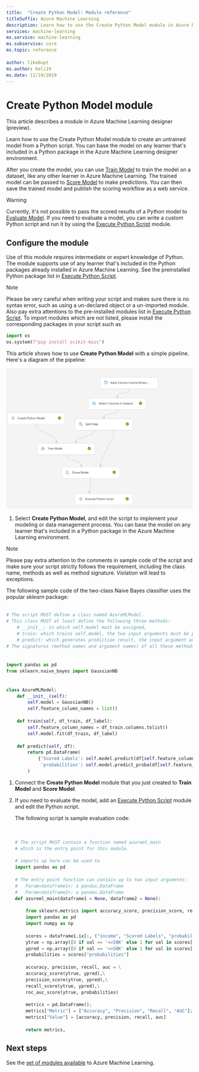 ```yaml
---
title:  "Create Python Model: Module reference"
titleSuffix: Azure Machine Learning
description: Learn how to use the Create Python Model module in Azure Machine Learning to create a custom modeling or data processing module.
services: machine-learning
ms.service: machine-learning
ms.subservice: core
ms.topic: reference

author: likebupt
ms.author: keli19
ms.date: 11/19/2019
---
```

# Create Python Model module

This article describes a module in Azure Machine Learning designer (preview).

Learn how to use the Create Python Model module to create an untrained model from a Python script. You can base the model on any learner that's included in a Python package in the Azure Machine Learning designer environment. 

After you create the model, you can use [Train Model](train-model.md) to train the model on a dataset, like any other learner in Azure Machine Learning. The trained model can be passed to [Score Model](score-model.md) to make predictions. You can then save the trained model and publish the scoring workflow as a web service.

> [!WARNING]
> Currently, it's not possible to pass the scored results of a Python model to [Evaluate Model](evaluate-model.md). If you need to evaluate a model, you can write a custom Python script and run it by using the [Execute Python Script](execute-python-script.md) module.  


## Configure the module

Use of this module requires intermediate or expert knowledge of Python. The module supports use of any learner that's included in the Python packages already installed in Azure Machine Learning. See the preinstalled Python package list in [Execute Python Script](execute-python-script.md).

> [!NOTE]
> Please be very careful when writing your script and makes sure there is no syntax error, such as using a un-declared object or a un-imported module. Also pay extra attentions to the pre-installed modules list in [Execute Python Script](execute-python-script.md). To import modules which are not listed, please install the corresponding packages in your script such as
> ```Python
> import os
> os.system(f"pip install scikit-misc")
> ```
  
This article shows how to use **Create Python Model** with a simple pipeline. Here's a diagram of the pipeline:

![Diagram of Create Python Model](./media/module/create-python-model.png)

1. Select **Create Python Model**, and edit the script to implement your modeling or data management process. You can base the model on any learner that's included in a Python package in the Azure Machine Learning environment.

> [!NOTE]
> Please pay extra attention to the comments in sample code of the script and make sure your script strictly follows the requirement, including the class name, methods as well as method signature. Violation will lead to exceptions. 

   The following sample code of the two-class Naive Bayes classifier uses the popular *sklearn* package:

   ```Python

   # The script MUST define a class named AzureMLModel.
   # This class MUST at least define the following three methods:
       # __init__: in which self.model must be assigned,
       # train: which trains self.model, the two input arguments must be pandas DataFrame,
       # predict: which generates prediction result, the input argument and the prediction result MUST be pandas DataFrame.
   # The signatures (method names and argument names) of all these methods MUST be exactly the same as the following example.


   import pandas as pd
   from sklearn.naive_bayes import GaussianNB


   class AzureMLModel:
       def __init__(self):
           self.model = GaussianNB()
           self.feature_column_names = list()

       def train(self, df_train, df_label):
           self.feature_column_names = df_train.columns.tolist()
           self.model.fit(df_train, df_label)

       def predict(self, df):
           return pd.DataFrame(
               {'Scored Labels': self.model.predict(df[self.feature_column_names]), 
                'probabilities': self.model.predict_proba(df[self.feature_column_names])[:, 1]}
           )


   ```

1. Connect the **Create Python Model** module that you just created to **Train Model** and **Score Model**.

1. If you need to evaluate the model, add an [Execute Python Script](execute-python-script.md) module and edit the Python script.

   The following script is sample evaluation code:

   ```Python


   # The script MUST contain a function named azureml_main
   # which is the entry point for this module.

   # imports up here can be used to 
   import pandas as pd

   # The entry point function can contain up to two input arguments:
   #   Param<dataframe1>: a pandas.DataFrame
   #   Param<dataframe2>: a pandas.DataFrame
   def azureml_main(dataframe1 = None, dataframe2 = None):
    
       from sklearn.metrics import accuracy_score, precision_score, recall_score, roc_auc_score, roc_curve
       import pandas as pd
       import numpy as np
    
       scores = dataframe1.ix[:, ("income", "Scored Labels", "probabilities")]
       ytrue = np.array([0 if val == '<=50K' else 1 for val in scores["income"]])
       ypred = np.array([0 if val == '<=50K' else 1 for val in scores["Scored Labels"]])    
       probabilities = scores["probabilities"]
    
       accuracy, precision, recall, auc = \
       accuracy_score(ytrue, ypred),\
       precision_score(ytrue, ypred),\
       recall_score(ytrue, ypred),\
       roc_auc_score(ytrue, probabilities)
    
       metrics = pd.DataFrame();
       metrics["Metric"] = ["Accuracy", "Precision", "Recall", "AUC"];
       metrics["Value"] = [accuracy, precision, recall, auc]
    
       return metrics,

   ```

## Next steps

See the [set of modules available](module-reference.md) to Azure Machine Learning. 